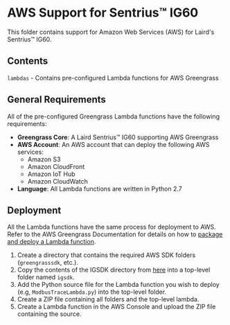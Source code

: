 # AWS Support for Sentrius&trade; IG60
This folder contains support for Amazon Web Services (AWS) for Laird's Sentrius&trade; IG60.

## Contents
`lambdas` - Contains pre-configured Lambda functions for AWS Greengrass

## General Requirements
All of the pre-configured Greengrass Lambda functions have the following requirements:
* **Greengrass Core**: A Laird Sentrius&trade; IG60 supporting AWS Greengrass
* **AWS Account**: An AWS account that can deploy the following AWS services:
  * Amazon S3
  * Amazon CloudFront
  * Amazon IoT Hub
  * Amazon CloudWatch
* **Language**: All Lambda functions are written in Python 2.7

## Deployment
All the Lambda functions have the same process for deployment to AWS.  Refer to the AWS Greengrass Documentation for details on how to [package and deploy a Lambda function](https://docs.aws.amazon.com/greengrass/latest/developerguide/create-lambda.html).
1. Create a directory that contains the required AWS SDK folders (`greengrasssdk`, etc.).
2. Copy the contents of the IGSDK directory from [here](../python/igsdk) into a top-level folder named `igsdk`.
3. Add the Python source file for the Lambda function you wish to deploy (e.g, `ModbusTraceLambda.py`) into the top-level folder.
4. Create a ZIP file containing all folders and the top-level lambda.
5. Create a Lambda function in the AWS Console and upload the ZIP file containing the source.
